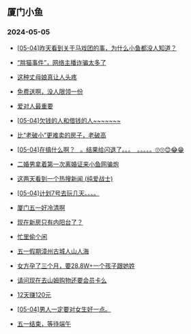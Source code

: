 ## 厦门小鱼 
### 2024-05-05

+ [[05-04]昨天看到关于马戏团的事，为什么小鱼都没人知道？](http://bbs.xmfish.com/read-htm-tid-18185231.html)

+ [“胖猫事件”，网络主播诈骗太多了](http://bbs.xmfish.com/read-htm-tid-18185157.html)

+ [这种丈母娘真让人头疼](http://bbs.xmfish.com/read-htm-tid-18185221.html)

+ [免费送啊，没人限领一份](http://bbs.xmfish.com/read-htm-tid-18185129.html)

+ [爱对人最重要](http://bbs.xmfish.com/read-htm-tid-18185198.html)

+ [[05-04]欠钱的人和借钱的人~~~~~~~](http://bbs.xmfish.com/read-htm-tid-18185205.html)

+ [比“老破小”更难卖的房子，老破高](http://bbs.xmfish.com/read-htm-tid-18185294.html)

+ [[05-04]在搞什么啊？   。结果给闪退了。。。  。。。。。🙄🙄😊😂😁](http://bbs.xmfish.com/read-htm-tid-18185233.html)

+ [二婚男拿着第一次离婚证来小鱼网骗炮](http://bbs.xmfish.com/read-htm-tid-18185266.html)

+ [这两天看到一个热搜新闻 (纯爱战士)](http://bbs.xmfish.com/read-htm-tid-18185136.html)

+ [[05-04]计划7号去玩几天。。。。](http://bbs.xmfish.com/read-htm-tid-18185173.html)

+ [厦门五一好冷清啊](http://bbs.xmfish.com/read-htm-tid-18185163.html)

+ [现在新房只有内阳台了？](http://bbs.xmfish.com/read-htm-tid-18185313.html)

+ [忙里偷个闲](http://bbs.xmfish.com/read-htm-tid-18185303.html)

+ [五一假期漳州古城人山人海](http://bbs.xmfish.com/read-htm-tid-18185419.html)

+ [女方孕了三个月，要28.8W+一个孩子跟她姓](http://bbs.xmfish.com/read-htm-tid-18185428.html)

+ [请问现在去山姆购物还要会员卡么](http://bbs.xmfish.com/read-htm-tid-18185299.html)

+ [12天赚120元](http://bbs.xmfish.com/read-htm-tid-18185395.html)

+ [[05-04]男人一定要对女生好一点。](http://bbs.xmfish.com/read-htm-tid-18185447.html)

+ [五一结束，等待端午](http://bbs.xmfish.com/read-htm-tid-18185383.html)

